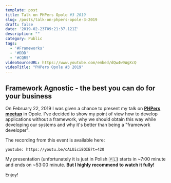 ```yaml
---
template: post
title: Talk on PHPers Opole #3 2019
slug: /posts/talk-on-phpers-opole-3-2019
draft: false
date: '2019-02-23T09:21:37.121Z'
description: ""
category: Public
tags:
  - '#Frameworks'
  - '#DDD'
  - '#CQRS'
videoSourceURL: https://www.youtube.com/embed/dQw4w9WgXcQ
videoTitle: "PHPers Opole #3 2019"
---
```


## Framework Agnostic - the best you can do for your business

On February 22, 2019 I was given a chance to present my talk on **[PHPers meetup](https://www.facebook.com/events/restauracja-venezia/phpers-opole-3/387800895303484/)** in Opole. I've decided to show my point of view how to develop applications without a framework, why we should obtain this way while developing our systems and why it's better than being a "framework developer". 

The recording from this event is available here:

`youtube: https://youtu.be/oALUici8QIE?t=420`

My presentation (unfortunately it is just in Polish 🇵🇱) starts in ~7:00 minute and ends on ~53:00 minute. **But I highly recommend to watch it fully!**

Enjoy!
